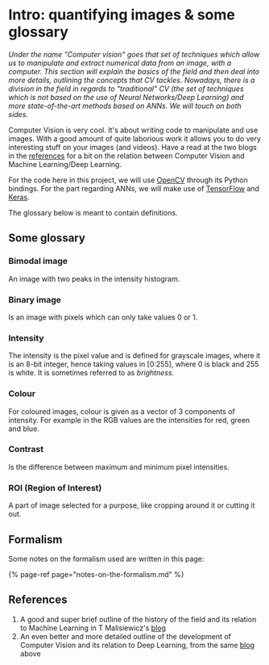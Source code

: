 # Intro: quantifying images & some glossary

_Under the name "Computer vision" goes that set of techniques which allow us to manipulate and extract numerical data from an image, with a computer. This  section will explain the basics of the field and then deal into more details, outlining the concepts that CV tackles. Nowadays, there is a division in the field in regards to "traditional" CV \(the set of techniques which is not based on the use of Neural Networks/Deep Learning\) and more state-of-the-art methods based on ANNs. We will touch on both sides._

Computer Vision is very cool. It's about writing code to manipulate and use images. With a good amount of quite laborious work it allows you to do very interesting stuff on your images \(and videos\). Have a read at the two blogs in the [references](./#references) for a bit on the relation between Computer Vision and Machine Learning/Deep Learning.

For the code here in this project, we will use [OpenCV](http://docs.opencv.org/3.2.0/) through its Python bindings. For the part regarding ANNs, we will make use of [TensorFlow](https://www.tensorflow.org/) and [Keras](https://keras.io/).

The glossary below is meant to contain definitions.

## Some glossary

### Bimodal image

An image with two peaks in the intensity histogram.

### Binary image

Is an image with pixels which can only take values 0 or 1.

### Intensity

The intensity is the pixel value and is defined for grayscale images, where it is an 8-bit integer, hence taking values in \[0:255\], where 0 is black and 255 is white. It is sometimes referred to as _brightness_.

### Colour

For coloured images, colour is given as a vector of 3 components of intensity. For example in the RGB values are the intensities for red, green and blue.

### Contrast

Is the difference between maximum and minimum pixel intensities.

### ROI \(Region of Interest\)

A part of image selected for a purpose, like cropping around it or cutting it out.

## Formalism

Some notes on the formalism used are written in this page:

{% page-ref page="notes-on-the-formalism.md" %}

## References

1.  A good and super brief outline of the history of the field and its relation to Machine Learning in T Malisiewicz's [blog](http://www.computervisionblog.com/2015/03/deep-learning-vs-machine-learning-vs.html)
2.  An even better and more detailed outline of the development of Computer Vision and its relation to Deep Learning, from the same [blog](http://www.computervisionblog.com/2015/01/from-feature-descriptors-to-deep.html) above

